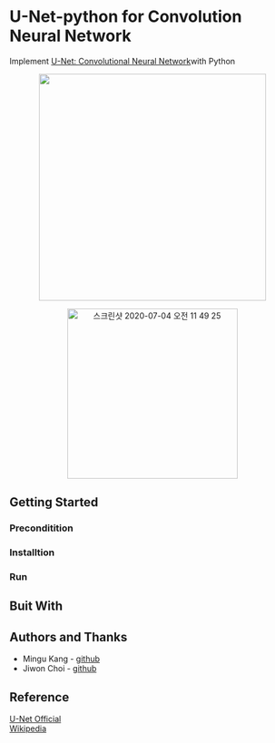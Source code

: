 # U-Net-python for Convolution Neural Network
Implement [U-Net: Convolutional Neural Network](https://arxiv.org/pdf/1505.04597.pdf)with Python <br>

<p align="center"><img width="400" alt="" src="https://user-images.githubusercontent.com/43804152/86632105-ee17d780-c009-11ea-9382-1cef1461f083.png"></p>


<p align="center"><img width="300" alt="스크린샷 2020-07-04 오전 11 49 25" src="https://user-images.githubusercontent.com/43804152/86632239-17d0fe80-c00a-11ea-9c10-cf5b6614e3cf.png"></p>

## Getting Started
### Preconditition
### Installtion
### Run
## Buit With

## Authors and Thanks
* Mingu Kang - [github](https://github.com/minqukanq)
* Jiwon Choi - [github](https://github.com/jiwonwanny)


## Reference
[U-Net Official](https://lmb.informatik.uni-freiburg.de/resources/opensource/unet/)<br>
[Wikipedia](https://en.wikipedia.org/wiki/U-Net)
